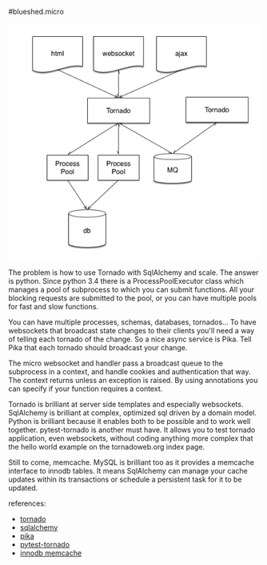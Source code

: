 #blueshed.micro

![alt tag](./topology.png)

The problem is how to use Tornado with SqlAlchemy and scale.
The answer is python. Since python 3.4 there is a ProcessPoolExecutor class
which manages a pool of subprocess to which you can submit functions. All
your blocking requests are submitted to the pool, or you can have
multiple pools for fast and slow functions.

You can have multiple processes, schemas, databases, tornados... To have
websockets that broadcast state changes to their clients you'll need
a way of telling each tornado of the change. So a nice async service
is Pika. Tell Pika that each tornado should broadcast your change.

The micro websocket and handler pass a broadcast queue to the
subprocess in a context, and handle cookies and authentication that
way. The context returns unless an exception is raised. By using
annotations you can specify if your function requires a context.

Tornado is brilliant at server side templates and especially websockets.
SqlAlchemy is brilliant at complex, optimized sql driven by a domain
model. Python is brilliant because it enables both to be possible and
to work well together. pytest-tornado is another must have. It allows
you to test tornado application, even websockets, without coding anything
more complex that the hello world example on the tornadoweb.org index page. 

Still to come, memcache. MySQL is brilliant too as it provides
a memcache interface to innodb tables. It means SqlAlchemy can manage your
cache updates within its transactions or schedule a persistent task for it to
be updated.

references:
* [tornado](http://www.tornadoweb.org/)
* [sqlalchemy](http://www.sqlalchemy.org/)
* [pika](http://pika.readthedocs.org/)
* [pytest-tornado](https://pypi.python.org/pypi/pytest-tornado)
* [innodb memcache](https://dev.mysql.com/doc/refman/5.6/en/innodb-memcached-setup.html)

